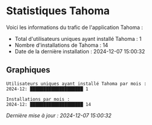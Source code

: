 # Statistiques Tahoma

Voici les informations du trafic de l'application Tahoma :
- Total d'utilisateurs uniques ayant installé Tahoma : 1
- Nombre d'installations de Tahoma : 14
- Date de la dernière installation : 2024-12-07 15:00:32

## Graphiques
```
Utilisateurs uniques ayant installé Tahoma par mois :
2024-12: ████████████████████ 1
```

```
Installations par mois :
2024-12: ████████████████████ 14
```


*Dernière mise à jour : 2024-12-07 15:00:32*
